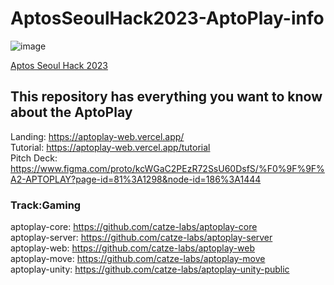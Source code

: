 # AptosSeoulHack2023-AptoPlay-info <br/>

![image](https://user-images.githubusercontent.com/65929678/216216243-440bcb5c-5052-4946-9cad-47a98842e363.png)

[Aptos Seoul Hack 2023](https://aptosfoundation.org/events/seoul-hack-2023)

## This repository has everything you want to know about the AptoPlay<br/>
Landing: https://aptoplay-web.vercel.app/ <br/>
Tutorial: https://aptoplay-web.vercel.app/tutorial <br/>
Pitch Deck: https://www.figma.com/proto/kcWGaC2PEzR72SsU60DsfS/%F0%9F%9F%A2-APTOPLAY?page-id=81%3A1298&node-id=186%3A1444 <br/>

### **Track:Gaming**<br/>
aptoplay-core: https://github.com/catze-labs/aptoplay-core <br/>
aptoplay-server: https://github.com/catze-labs/aptoplay-server <br/>
aptoplay-web: https://github.com/catze-labs/aptoplay-web <br/>
aptoplay-move: https://github.com/catze-labs/aptoplay-move <br/>
aptoplay-unity: https://github.com/catze-labs/aptoplay-unity-public <br/>
